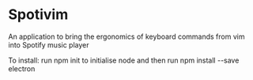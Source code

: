 # Spotivim
An application to bring the ergonomics of keyboard commands from vim into Spotify music player

To install: run npm init to initialise node and then run npm install --save electron
